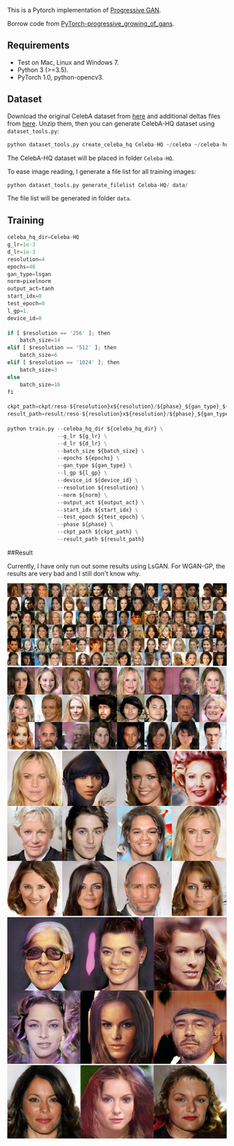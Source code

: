 This is a Pytorch implementation of [Progressive GAN](https://arxiv.org/abs/1710.10196).

Borrow code from [PyTorch-progressive_growing_of_gans](https://github.com/github-pengge/PyTorch-progressive_growing_of_gans).

## Requirements

+ Test on Mac, Linux and Windows 7.
+ Python 3 (>=3.5).
+ PyTorch 1.0, python-opencv3.

## Dataset

Download the original CelebA dataset from [here]([http://mmlab.ie.cuhk.edu.hk/projects/CelebA.html](http://mmlab.ie.cuhk.edu.hk/projects/CelebA.html)) and additional deltas files from [here](https://drive.google.com/drive/folders/0B4qLcYyJmiz0TXY1NG02bzZVRGs). Unzip them, then you can generate CelebA-HQ dataset using `dataset_tools.py`:

```python
python dataset_tools.py create_celeba_hq Celeba-HQ ~/celeba ~/celeba-hq-deltas
```

The CelebA-HQ dataset will be placed in folder `Celeba-HQ`.

To ease image reading, I generate a file list for all training images:

``` python
python dataset_tools.py generate_filelist Celeba-HQ/ data/
```

The file list will be generated in folder `data`.

## Training

```python
celeba_hq_dir=Celeba-HQ
g_lr=1e-3
d_lr=1e-3
resolution=4
epochs=40
gan_type=lsgan
norm=pixelnorm
output_act=tanh
start_idx=0
test_epoch=0
l_gp=1.
device_id=0

if [ $resolution == '256' ]; then
    batch_size=14
elif [ $resolution == '512' ]; then
    batch_size=6
elif [ $resolution == '1024' ]; then
    batch_size=3
else
    batch_size=16
fi

ckpt_path=ckpt/reso-${resolution}x${resolution}/${phase}_${gan_type}_${norm}_${output_act}
result_path=result/reso-${resolution}x${resolution}/${phase}_${gan_type}_${norm}_${output_act}

python train.py --celeba_hq_dir ${celeba_hq_dir} \
                --g_lr ${g_lr} \
                --d_lr ${d_lr} \
                --batch_size ${batch_size} \
                --epochs ${epochs} \
                --gan_type ${gan_type} \
                --l_gp ${l_gp} \
                --device_id ${device_id} \
                --resolution ${resolution} \
                --norm ${norm} \
                --output_act ${output_act} \
                --start_idx ${start_idx} \
                --test_epoch ${test_epoch} \
                --phase ${phase} \
                --ckpt_path ${ckpt_path} \
                --result_path ${result_path} 
```

##Result 

Currently, I have only run out some results using LsGAN. For WGAN-GP, the results are very bad and I still don't know why.

<center>
  <img src="img/32.png">
  <img src="img/64.png">
  <img src="img/128.png">  
  <img src="img/256.png">
  <img src="img/512.png">
</center>

